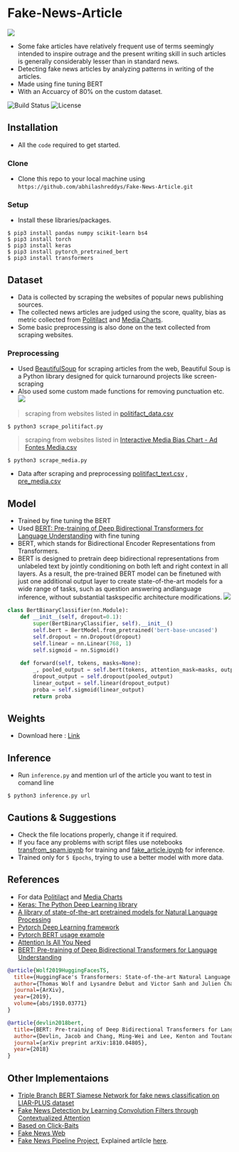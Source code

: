 # Fake-News-Article
![](https://www.geo.tv/assets/uploads/updates/2018-07-18/l_203781_040549_updates.jpg)
- Some fake articles have relatively frequent use of terms seemingly intended to inspire outrage and the present writing skill in such articles is generally considerably lesser than in standard news.
- Detecting fake news articles by analyzing patterns in writing of the articles.
- Made using fine tuning BERT
- With an Accuarcy of 80% on the custom dataset.

![Build Status](http://img.shields.io/travis/badges/badgerbadgerbadger.svg?style=flat-square)
![License](http://img.shields.io/:license-mit-blue.svg?style=flat-square)

## Installation

- All the `code` required to get started.

### Clone

- Clone this repo to your local machine using `https://github.com/abhilashreddys/Fake-News-Article.git`

### Setup

- Install these libraries/packages.

```shell
$ pip3 install pandas numpy scikit-learn bs4
$ pip3 install torch
$ pip3 install keras
$ pip3 install pytorch_pretrained_bert
$ pip3 install transformers
```
## Dataset

- Data is collected by scraping the websites of popular news publishing sources.
- The collected news articles are judged using the score, quality, bias as metric collected from [Politilact](https://www.politifact.com/) and [Media Charts](https://www.adfontesmedia.com/interactive-media-bias-chart/?v=402f03a963ba).
- Some basic preprocessing is also done on the text collected from scraping websites.

### Preprocessing
- Used [BeautifulSoup](https://www.crummy.com/software/BeautifulSoup/) for scraping articles from the web, Beautiful Soup is a Python library designed for quick turnaround projects like screen-scraping
- Also used some custom made functions for removing punctuation etc.
![](https://miro.medium.com/max/495/1*AaAIETIq7XNlLrFQW7BtZg.png)

> scraping from websites listed in [politifact_data.csv](https://github.com/abhilashreddys/Fake-News-Article/blob/master/politifact_data.csv)
```shell
$ python3 scrape_politifact.py
```

> scraping from websites listed in [Interactive Media Bias Chart - Ad Fontes Media.csv](https://github.com/abhilashreddys/Fake-News-Article/blob/master/Interactive%20Media%20Bias%20Chart%20-%20Ad%20Fontes%20Media.csv)
```shell
$ python3 scrape_media.py
```
- Data after scraping and preprocessing [politifact_text.csv](https://github.com/abhilashreddys/Fake-News-Article/blob/master/politifact_text.csv) , [pre_media.csv](https://github.com/abhilashreddys/Fake-News-Article/blob/master/pre_media.csv)

## Model
- Trained by fine tuning the BERT
- Used [BERT: Pre-training of Deep Bidirectional Transformers for Language Understanding](https://arxiv.org/abs/1810.04805) with fine tuning
- BERT, which stands for Bidirectional Encoder Representations from Transformers.
- BERT is designed to pretrain deep bidirectional representations from unlabeled text by jointly conditioning on both left and right context in all layers. As a result, the pre-trained BERT model can be finetuned with just one additional output layer to create state-of-the-art models for a wide range of tasks, such as question answering andlanguage inference, without substantial taskspecific architecture modifications.
![](https://github.com/manideep2510/siamese-BERT-fake-news-detection-LIAR/blob/master/doc_images/bert.png?raw=true)

```python
class BertBinaryClassifier(nn.Module):
    def __init__(self, dropout=0.1):
        super(BertBinaryClassifier, self).__init__()
        self.bert = BertModel.from_pretrained('bert-base-uncased')
        self.dropout = nn.Dropout(dropout)
        self.linear = nn.Linear(768, 1)
        self.sigmoid = nn.Sigmoid()
    
    def forward(self, tokens, masks=None):
        _, pooled_output = self.bert(tokens, attention_mask=masks, output_all_encoded_layers=False)
        dropout_output = self.dropout(pooled_output)
        linear_output = self.linear(dropout_output)
        proba = self.sigmoid(linear_output)
        return proba
```

## Weights 

- Download here : [Link](https://drive.google.com/drive/folders/108JY7_yROQQsJDFbusVPP1aUmkZ4xe16?usp=sharing)

## Inference

- Run `inference.py` and mention url of the article you want to test in comand line

```shell
$ python3 inference.py url
```

## Cautions & Suggestions

- Check the file locations properly, change it if required.
- If you face any problems with script files use notebooks [transfrom_spam.ipynb](https://github.com/abhilashreddys/Fake-News-Article/blob/master/transfrom_spam.ipynb) for training and [fake_article.ipynb](https://github.com/abhilashreddys/Fake-News-Article/blob/master/fake_article.ipynb) for inference.
- Trained only for `5 Epochs`, trying to use a better model with more data.

## References

- For data [Politilact](https://www.politifact.com/) and [Media Charts](https://www.adfontesmedia.com/interactive-media-bias-chart/?v=402f03a963ba)
- [Keras: The Python Deep Learning library](https://keras.io)
- [A library of state-of-the-art pretrained models for Natural Language Processing](https://github.com/huggingface/pytorch-transformers)
- [Pytorch Deep Learning framework](https://github.com/pytorch/pytorch)
- [Pytorch BERT usage example](https://github.com/sugi-chan/custom_bert_pipeline)
- [Attention Is All You Need](https://arxiv.org/abs/1706.03762)
- [BERT: Pre-training of Deep Bidirectional Transformers for Language
Understanding](https://arxiv.org/abs/1810.04805)

```bibtex
@article{Wolf2019HuggingFacesTS,
  title={HuggingFace's Transformers: State-of-the-art Natural Language Processing},
  author={Thomas Wolf and Lysandre Debut and Victor Sanh and Julien Chaumond and Clement Delangue and Anthony Moi and Pierric Cistac and Tim Rault and R'emi Louf and Morgan Funtowicz and Jamie Brew},
  journal={ArXiv},
  year={2019},
  volume={abs/1910.03771}
}
```
```bibtex
@article{devlin2018bert,
  title={BERT: Pre-training of Deep Bidirectional Transformers for Language Understanding},
  author={Devlin, Jacob and Chang, Ming-Wei and Lee, Kenton and Toutanova, Kristina},
  journal={arXiv preprint arXiv:1810.04805},
  year={2018}
}
```

## Other Implementaions

- [Triple Branch BERT Siamese Network for fake news classification on LIAR-PLUS dataset](https://github.com/manideep2510/siamese-BERT-fake-news-detection-LIAR)
- [Fake News Detection by Learning Convolution Filters through Contextualized Attention](https://github.com/ekagra-ranjan/fake-news-detection-LIAR-pytorch)
- [Based on Click-Baits](https://github.com/addy369/Click-Bait-Model)
- [Fake News Web](https://github.com/addy369/Fake_News_Web)
- [Fake News Pipeline Project](https://github.com/walesdata/newsbot), Explained artilcle [here](https://towardsdatascience.com/full-pipeline-project-python-ai-for-detecting-fake-news-with-nlp-bbb1eec4936d).